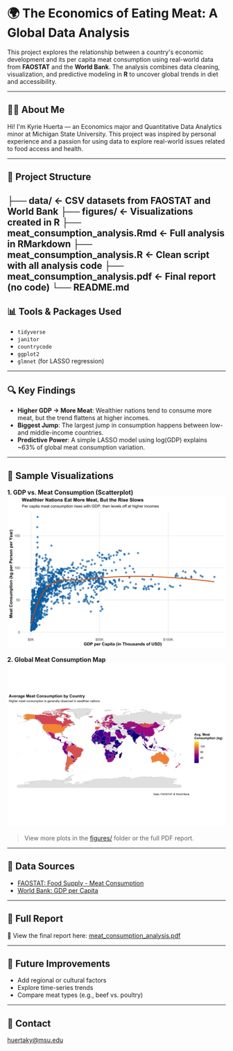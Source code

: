 # 🌍 The Economics of Eating Meat: A Global Data Analysis

This project explores the relationship between a country's economic development and its per capita meat consumption using real-world data from **FAOSTAT** and the **World Bank**. The analysis combines data cleaning, visualization, and predictive modeling in **R** to uncover global trends in diet and accessibility.

---

## 👩‍💻 About Me

Hi! I'm Kyrie Huerta — an Economics major and Quantitative Data Analytics minor at Michigan State University. This project was inspired by personal experience and a passion for using data to explore real-world issues related to food access and health.

---

## 📁 Project Structure

├── data/ <- CSV datasets from FAOSTAT and World Bank
├── figures/ <- Visualizations created in R
├── meat_consumption_analysis.Rmd <- Full analysis in RMarkdown
├── meat_consumption_analysis.R <- Clean script with all analysis code
├── meat_consumption_analysis.pdf <- Final report (no code)
└── README.md
---

## 📊 Tools & Packages Used

- `tidyverse`
- `janitor`
- `countrycode`
- `ggplot2`
- `glmnet` (for LASSO regression)

---

## 🔍 Key Findings

- **Higher GDP → More Meat**: Wealthier nations tend to consume more meat, but the trend flattens at higher incomes.
- **Biggest Jump**: The largest jump in consumption happens between low- and middle-income countries.
- **Predictive Power**: A simple LASSO model using log(GDP) explains ~63% of global meat consumption variation.

---

## 📸 Sample Visualizations

**1. GDP vs. Meat Consumption (Scatterplot)**  
![Scatterplot](figures/scatterplot_GDPperCapita_MeatConsumption.png)

**2. Global Meat Consumption Map**  
![Map](figures/MeatConsumptionMap.png)

> View more plots in the [figures/](figures/) folder or the full PDF report.

---

## 📂 Data Sources

- [FAOSTAT: Food Supply - Meat Consumption](https://www.fao.org/faostat/en/#data)
- [World Bank: GDP per Capita](https://data.worldbank.org/indicator/NY.GDP.PCAP.CD)

---

## 📘 Full Report

📄 View the final report here: [meat_consumption_analysis.pdf](meat_consumption_analysis.pdf)

---

## 🚀 Future Improvements

- Add regional or cultural factors
- Explore time-series trends
- Compare meat types (e.g., beef vs. poultry)

---

## 🧠 Contact

huertaky@msu.edu

